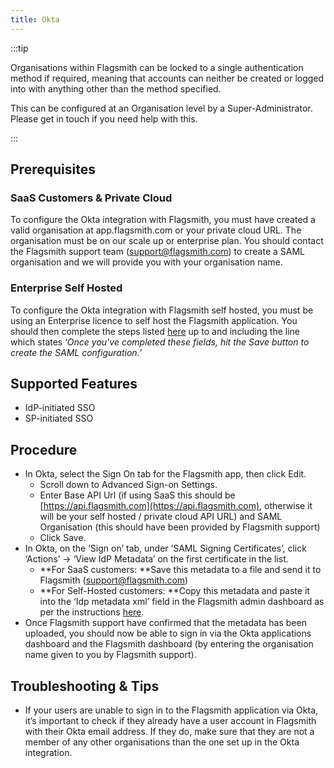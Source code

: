 ```yaml
---
title: Okta
---
```


:::tip

Organisations within Flagsmith can be locked to a single authentication method if required, meaning that accounts can
neither be created or logged into with anything other than the method specified.

This can be configured at an Organisation level by a Super-Administrator. Please get in touch if you need help with
this.

:::

## Prerequisites

### SaaS Customers & Private Cloud

To configure the Okta integration with Flagsmith, you must have created a valid organisation at app.flagsmith.com or
your private cloud URL. The organisation must be on our scale up or enterprise plan. You should contact the Flagsmith
support team (support@flagsmith.com) to create a SAML organisation and we will provide you with your organisation name.

### Enterprise Self Hosted

To configure the Okta integration with Flagsmith self hosted, you must be using an Enterprise licence to self host the
Flagsmith application. You should then complete the steps listed
[here](/deployment/authentication#saml---enterprise-on-premise) up to and including the line which states ‘_Once you've
completed these fields, hit the Save button to create the SAML configuration._’

## Supported Features

- IdP-initiated SSO
- SP-initiated SSO

## Procedure

- In Okta, select the Sign On tab for the Flagsmith app, then click Edit.
  - Scroll down to Advanced Sign-on Settings.
  - Enter Base API Url (if using SaaS this should be [https://api.flagsmith.com](https://api.flagsmith.com), otherwise
    it will be your self hosted / private cloud API URL) and SAML Organisation (this should have been provided by
    Flagsmith support)
  - Click Save.
- In Okta, on the ‘Sign on’ tab, under ‘SAML Signing Certificates’, click ‘Actions’ -> ‘View IdP Metadata’ on the first
  certificate in the list.
  - **For SaaS customers: **Save this metadata to a file and send it to Flagsmith
    ([support@flagsmith.com](mailto:support@flagsmith.com))
  - **For Self-Hosted customers: **Copy this metadata and paste it into the ‘Idp metadata xml’ field in the Flagsmith
    admin dashboard as per the instructions [here](/deployment/authentication#saml---enterprise-on-premise).
- Once Flagsmith support have confirmed that the metadata has been uploaded, you should now be able to sign in via the
  Okta applications dashboard and the Flagsmith dashboard (by entering the organisation name given to you by Flagsmith
  support).

## Troubleshooting & Tips

- If your users are unable to sign in to the Flagsmith application via Okta, it’s important to check if they already
  have a user account in Flagsmith with their Okta email address. If they do, make sure that they are not a member of
  any other organisations than the one set up in the Okta integration.
